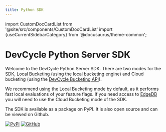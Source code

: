 ```yaml
---
title: Python SDK
---
```


import CustomDocCardList from '@site/src/components/CustomDocCardList'
import {useCurrentSidebarCategory} from '@docusaurus/theme-common';

# DevCycle Python Server SDK

Welcome to the DevCycle Python Server SDK. There are two modes for the SDK, Local Bucketing (using the local bucketing engine) and Cloud bucketing (using the [DevCycle Bucketing API](/bucketing-api/#tag/devcycle)).

We recommend using the Local Bucketing mode by default, as it performs fast local evaluations of your feature flags.
If you need access to [EdgeDB](https://docs.devcycle.com/extras/edgedb) you will need to use the Cloud Bucketing mode of the SDK.

<CustomDocCardList items={useCurrentSidebarCategory().items} columnWidth={4} />

The SDK is available as a package on PyPI. It is also open source and can be viewed on Github.

[![PyPI](https://badgen.net/pypi/v/devcycle-python-server-sdk)](https://pypi.org/project/devcycle-python-server-sdk/)
[![GitHub](https://img.shields.io/github/stars/devcyclehq/python-server-sdk.svg?style=social&label=Star&maxAge=2592000)](https://github.com/DevCycleHQ/python-server-sdk)


